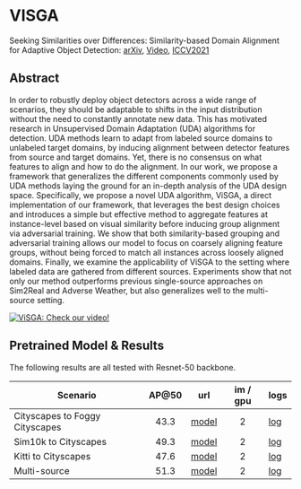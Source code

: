 # VISGA

Seeking Similarities over Differences: 
Similarity-based Domain Alignment for Adaptive Object Detection: [arXiv](https://arxiv.org/pdf/2110.01428.pdf), [Video](https://youtu.be/80nVoFubm3c), [ICCV2021](https://openaccess.thecvf.com/content/ICCV2021/papers/Rezaeianaran_Seeking_Similarities_Over_Differences_Similarity-Based_Domain_Alignment_for_Adaptive_Object_ICCV_2021_paper.pdf)

## Abstract

In order to robustly deploy object detectors across a wide range  of  scenarios,  they  should  be  adaptable  to  shifts  in the  input  distribution  without  the  need  to  constantly  annotate  new  data.   This  has  motivated  research  in  Unsupervised Domain Adaptation (UDA) algorithms for detection.  UDA methods learn to adapt from labeled source domains to unlabeled target domains, by inducing alignment between detector features from source and target domains. Yet, there is no consensus on what features to align and how to do the alignment.  In our work, we propose a framework that  generalizes  the  different  components  commonly  used by UDA methods laying the ground for an in-depth analysis of the UDA design space.  Specifically,  we propose a novel UDA algorithm,  ViSGA, a direct implementation of our framework, that leverages the best design choices and introduces a simple but effective method to aggregate features at instance-level based on visual similarity before inducing group alignment via adversarial training.  We show that both similarity-based grouping and adversarial training allows our model to focus on coarsely aligning feature groups, without being forced to match all instances across loosely aligned domains.  Finally, we examine the applicability of ViSGA to the setting where labeled data are gathered from different sources. Experiments show that not only our method outperforms previous single-source approaches on Sim2Real and Adverse Weather, but also generalizes well to the multi-source setting.

[![ViSGA: Check our video!](https://img.youtube.com/vi/80nVoFubm3c/0.jpg)](https://www.youtube.com/watch?v=80nVoFubm3c "ViSGA: Check our video!")

## Pretrained Model & Results
The following results are all tested with Resnet-50 backbone.  

| Scenario                       | AP@50 |  url  | im / gpu |  logs  |
|--------------------------------|:-----:|:-----:|:--------:|--------|
| Cityscapes to Foggy Cityscapes | 43.3 |[ model ](https://drive.google.com/file/d/198gifZixYBnJtZoOOCgOwxgJeIHT5FIO/view?usp=sharing)|    2     |  [log](https://drive.google.com/file/d/1xCsh_YkmXSllOl8ZtGfpWRe5_JeHoa6w/view?usp=sharing)  |
| Sim10k to Cityscapes           | 49.3 |[ model ](https://drive.google.com/file/d/19BEVuCysfsY7D4ljw8JUEO5eUa64CVzu/view?usp=sharing)|    2     |  [log](https://drive.google.com/file/d/1znk0pjiLGhW_n-60lenCa6bHCen7m0xc/view?usp=sharing)  |
| Kitti to Cityscapes            | 47.6 |[ model ](https://drive.google.com/file/d/134tLyuY5mNszM4RPijMIr03u3Ng4AX4I/view?usp=sharing)|    2     |  [log](https://drive.google.com/file/d/1m8teK2MJFPa788e9puhTtVInK_HYbVjN/view?usp=sharing)  |
| Multi-source                   | 51.3 |[ model ](https://drive.google.com/file/d/1S0jNCvLEKEZIoLrWA70tT8BKYoWYI6jT/view?usp=sharing)|    2     |  [log](https://drive.google.com/file/d/19HSCbivoumn0dqaIl3yHzHHt4k1fwNwu/view?usp=sharing)  |
